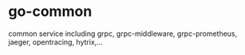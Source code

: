 # go-common
common service including grpc, grpc-middleware, grpc-prometheus, jaeger, opentracing, hytrix,...
